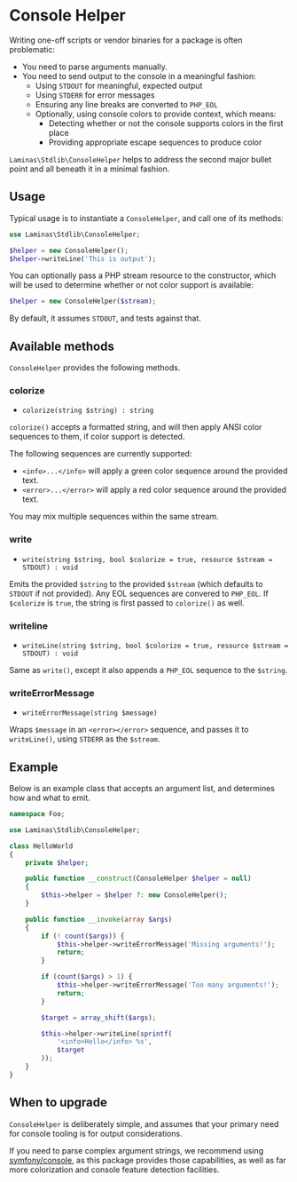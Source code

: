 # Console Helper

Writing one-off scripts or vendor binaries for a package is often problematic:

- You need to parse arguments manually.
- You need to send output to the console in a meaningful fashion:
  - Using `STDOUT` for meaningful, expected output
  - Using `STDERR` for error messages
  - Ensuring any line breaks are converted to `PHP_EOL`
  - Optionally, using console colors to provide context, which means:
    - Detecting whether or not the console supports colors in the first place
    - Providing appropriate escape sequences to produce color

`Laminas\Stdlib\ConsoleHelper` helps to address the second major bullet point and
all beneath it in a minimal fashion.

## Usage

Typical usage is to instantiate a `ConsoleHelper`, and call one of its methods:

```php
use Laminas\Stdlib\ConsoleHelper;

$helper = new ConsoleHelper();
$helper->writeLine('This is output');
```

You can optionally pass a PHP stream resource to the constructor, which will be
used to determine whether or not color support is available:

```php
$helper = new ConsoleHelper($stream);
```

By default, it assumes `STDOUT`, and tests against that.

## Available methods

`ConsoleHelper` provides the following methods.

### colorize

- `colorize(string $string) : string`

`colorize()` accepts a formatted string, and will then apply ANSI color
sequences to them, if color support is detected.

The following sequences are currently supported:

- `<info>...</info>` will apply a green color sequence around the provided text.
- `<error>...</error>` will apply a red color sequence around the provided text.

You may mix multiple sequences within the same stream.

### write

- `write(string $string, bool $colorize = true, resource $stream = STDOUT) : void`

Emits the provided `$string` to the provided `$stream` (which defaults to
`STDOUT` if not provided). Any EOL sequences are convered to `PHP_EOL`. If
`$colorize` is `true`, the string is first passed to `colorize()` as well.

### writeline

- `writeLine(string $string, bool $colorize = true, resource $stream = STDOUT) : void`

Same as `write()`, except it also appends a `PHP_EOL` sequence to the `$string`.

### writeErrorMessage

- `writeErrorMessage(string $message)`

Wraps `$message` in an `<error></error>` sequence, and passes it to
`writeLine()`, using `STDERR` as the `$stream`.

## Example

Below is an example class that accepts an argument list, and determines how and
what to emit.

```php
namespace Foo;

use Laminas\Stdlib\ConsoleHelper;

class HelloWorld
{
    private $helper;

    public function __construct(ConsoleHelper $helper = null)
    {
        $this->helper = $helper ?: new ConsoleHelper();
    }

    public function __invoke(array $args)
    {
        if (! count($args)) {
            $this->helper->writeErrorMessage('Missing arguments!');
            return;
        }

        if (count($args) > 1) {
            $this->helper->writeErrorMessage('Too many arguments!');
            return;
        }

        $target = array_shift($args);

        $this->helper->writeLine(sprintf(
            '<info>Hello</info> %s',
            $target
        ));
    }
}
```

## When to upgrade

`ConsoleHelper` is deliberately simple, and assumes that your primary need for
console tooling is for output considerations.

If you need to parse complex argument strings, we recommend using
[symfony/console](http://symfony.com/doc/current/components/console.html),
as this package provides those capabilities, as well as far more colorization
and console feature detection facilities.
